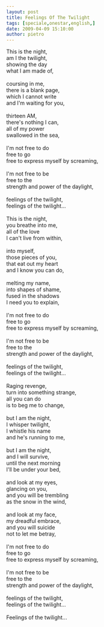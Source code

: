 ```yaml
---
layout: post
title: Feelings Of The Twilight
tags: [speciale,onestar,english,]
date: 2009-04-09 15:10:00
author: pietro
---
```

This is the night,<br/>am I the twilight,<br/>showing the day<br/>what I am made of,<br/><br/>coursing in me,<br/>there is a blank page,<br/>which I cannot write<br/>and I'm waiting for you,<br/><br/>thirteen AM,<br/>there's nothing I can,<br/>all of my power<br/>swallowed in the sea,<br/><br/>I'm not free to do<br/>free to go<br/>free to express myself by screaming,<br/><br/>I'm not free to be<br/>free to the<br/>strength and power of the daylight,<br/><br/>feelings of the twilight,<br/>feelings of the twilight...<br/><br/>This is the night,<br/>you breathe into me,<br/>all of the love<br/>I can't live from within,<br/><br/>into myself,<br/>those pieces of you,<br/>that eat out my heart<br/>and I know you can do,<br/><br/>melting my name,<br/>into shapes of shame,<br/>fused in the shadows<br/>I need you to explain,<br/><br/>I'm not free to do<br/>free to go<br/>free to express myself by screaming,<br/><br/>I'm not free to be<br/>free to the<br/>strength and power of the daylight,<br/><br/>feelings of the twilight,<br/>feelings of the twilight...<br/><br/>Raging revenge,<br/>turn into something strange,<br/>all you can do<br/>is to beg me to change,<br/><br/>but I am the night,<br/>I whisper twilight,<br/>I whistle his name<br/>and he's running to me,<br/><br/>but I am the night,<br/>and I will survive,<br/>until the next morning<br/>I'll be under your bed,<br/><br/>and look at my eyes,<br/>glancing on you,<br/>and you will be trembling<br/>as the snow in the wind,<br/><br/>and look at my face,<br/>my dreadful embrace,<br/>and you will suicide<br/>not to let me betray,<br/><br/>I'm not free to do<br/>free to go<br/>free to express myself by screaming,<br/><br/>I'm not free to be<br/>free to the<br/>strength and power of the daylight,<br/><br/>feelings of the twilight,<br/>feelings of the twilight...<br/><br/>Feelings of the twilight...
